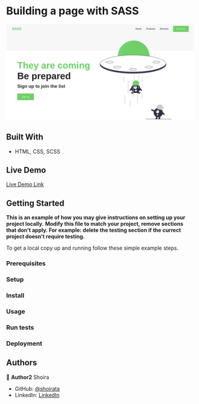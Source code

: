 # Building a page with SASS

![Desktop](./img/desktop.png)


## Built With

- HTML, CSS, SCSS

## Live Demo

[Live Demo Link](https://shoirata.github.io/sassProject/)

## Getting Started

**This is an example of how you may give instructions on setting up your project locally.**
**Modify this file to match your project, remove sections that don't apply. For example: delete the testing section if the currect project doesn't require testing.**

To get a local copy up and running follow these simple example steps.

### Prerequisites

### Setup

### Install

### Usage

### Run tests

### Deployment

## Authors

👤 **Author2** Shoira

- GitHub: [@shoirata](https://github.com/githubhandle)
- LinkedIn: [LinkedIn](https://linkedin.com/linkedinhandle)
